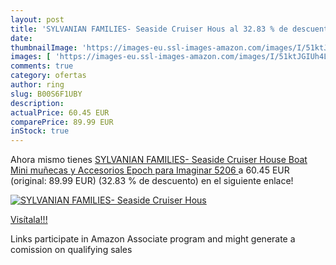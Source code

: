 ```yaml
---
layout: post
title: 'SYLVANIAN FAMILIES- Seaside Cruiser Hous al 32.83 % de descuento'
date: 
thumbnailImage: 'https://images-eu.ssl-images-amazon.com/images/I/51ktJGIUh4L._SL200_.jpg'
images: [ 'https://images-eu.ssl-images-amazon.com/images/I/51ktJGIUh4L._SL200_.jpg' ]
comments: true
category: ofertas
author: ring
slug: B00S6F1UBY
description:
actualPrice: 60.45 EUR
comparePrice: 89.99 EUR
inStock: true
---
```


Ahora mismo tienes [SYLVANIAN FAMILIES- Seaside Cruiser House Boat Mini muñecas y Accesorios   Epoch para Imaginar 5206 ](https://www.amazon.es/dp/B00S6F1UBY/?tag=tolees-21) a 60.45 EUR (original: 89.99 EUR) (32.83 %  de descuento) en el siguiente enlace!

[![SYLVANIAN FAMILIES- Seaside Cruiser Hous](https://images-eu.ssl-images-amazon.com/images/I/51ktJGIUh4L._SL200_.jpg)](https://www.amazon.es/dp/B00S6F1UBY/?tag=tolees-21)

[Visítala!!!](https://www.amazon.es/dp/B00S6F1UBY/?tag=tolees-21)

Links participate in Amazon Associate program and might generate a comission on qualifying sales
